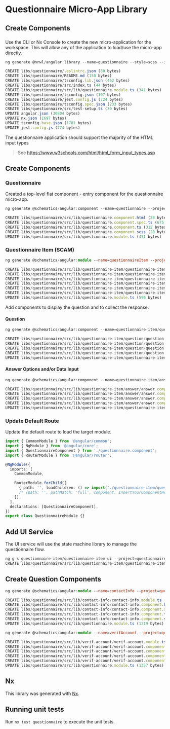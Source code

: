 # Questionnaire Micro-App Library

## Create Components

###

Use the CLI or Nx Console to create the new micro-application for the workspace. This will allow any of the application to load/use the micro-app directly.

```ts
ng generate @nrwl/angular:library --name=questionnaire --style=scss --importPath=@valencia/questionnaires --lazy --linter=eslint --routing --simpleModuleName --no-interactive

CREATE libs/questionnaire/.eslintrc.json (80 bytes)
CREATE libs/questionnaire/README.md (150 bytes)
CREATE libs/questionnaire/tsconfig.lib.json (462 bytes)
CREATE libs/questionnaire/src/index.ts (44 bytes)
CREATE libs/questionnaire/src/lib/questionnaire.module.ts (341 bytes)
CREATE libs/questionnaire/tsconfig.json (197 bytes)
CREATE libs/questionnaire/jest.config.js (724 bytes)
CREATE libs/questionnaire/tsconfig.spec.json (233 bytes)
CREATE libs/questionnaire/src/test-setup.ts (30 bytes)
UPDATE angular.json (30804 bytes)
UPDATE nx.json (1697 bytes)
UPDATE tsconfig.base.json (1701 bytes)
UPDATE jest.config.js (774 bytes)
```

The questionnaire application should support the majority of the HTML input types

> See https://www.w3schools.com/html/html_form_input_types.asp

## Create Components

### Questionnaire

Created a top-level flat component - entry component for the questionnaire micro-app.

```ts
ng generate @schematics/angular:component --name=questionnaire --project=questionnaire --module=questionnaire.module --style=scss --displayBlock --flat

CREATE libs/questionnaire/src/lib/questionnaire.component.html (28 bytes)
CREATE libs/questionnaire/src/lib/questionnaire.component.spec.ts (675 bytes)
CREATE libs/questionnaire/src/lib/questionnaire.component.ts (312 bytes)
CREATE libs/questionnaire/src/lib/questionnaire.component.scss (28 bytes)
UPDATE libs/questionnaire/src/lib/questionnaire.module.ts (451 bytes)
```

### Questionnaire Item (SCAM)

```ts
ng generate @schematics/angular:module --name=questionnaireItem --project=questionnaire --module=questionnaire.module --route=questionnaire-item --routing <

CREATE libs/questionnaire/src/lib/questionnaire-item/questionnaire-item-routing.module.ts (389 bytes)
CREATE libs/questionnaire/src/lib/questionnaire-item/questionnaire-item.module.ts (601 bytes)
CREATE libs/questionnaire/src/lib/questionnaire-item/questionnaire-item.component.html (33 bytes)
CREATE libs/questionnaire/src/lib/questionnaire-item/questionnaire-item.component.spec.ts (704 bytes)
CREATE libs/questionnaire/src/lib/questionnaire-item/questionnaire-item.component.ts (331 bytes)
CREATE libs/questionnaire/src/lib/questionnaire-item/questionnaire-item.component.scss (0 bytes)
UPDATE libs/questionnaire/src/lib/questionnaire.module.ts (596 bytes)
```

Add components to display the question and to collect the response.

#### Question

```ts
ng generate @schematics/angular:component --name=questionnaire-item/question --project=questionnaire --module=questionnaire-item.module --style=scss --displayBlock

CREATE libs/questionnaire/src/lib/questionnaire-item/question/question.component.html (23 bytes)
CREATE libs/questionnaire/src/lib/questionnaire-item/question/question.component.spec.ts (640 bytes)
CREATE libs/questionnaire/src/lib/questionnaire-item/question/question.component.ts (292 bytes)
CREATE libs/questionnaire/src/lib/questionnaire-item/question/question.component.scss (28 bytes)
UPDATE libs/questionnaire/src/lib/questionnaire-item/questionnaire-item.module.ts (687 bytes)
```

#### Answer Options and/or Data Input

```ts
ng generate @schematics/angular:component --name=questionnaire-item/answer --project=questionnaire --module=questionnaire-item.module --style=scss --displayBlock

CREATE libs/questionnaire/src/lib/questionnaire-item/answer/answer.component.html (21 bytes)
CREATE libs/questionnaire/src/lib/questionnaire-item/answer/answer.component.spec.ts (626 bytes)
CREATE libs/questionnaire/src/lib/questionnaire-item/answer/answer.component.ts (284 bytes)
CREATE libs/questionnaire/src/lib/questionnaire-item/answer/answer.component.scss (28 bytes)
UPDATE libs/questionnaire/src/lib/questionnaire-item/questionnaire-item.module.ts (765 bytes)
```

### Update Default Route

Update the default route to load the target module.

```ts
import { CommonModule } from '@angular/common';
import { NgModule } from '@angular/core';
import { QuestionnaireComponent } from './questionnaire.component';
import { RouterModule } from '@angular/router';

@NgModule({
  imports: [
    CommonModule,

    RouterModule.forChild([
      { path: '', loadChildren: () => import('./questionnaire-item/questionnaire-item.module').then((m) => m.QuestionnaireItemModule) },
      /* {path: '', pathMatch: 'full', component: InsertYourComponentHere} */
    ]),
  ],
  declarations: [QuestionnaireComponent],
})
export class QuestionnaireModule {}
```

## Add UI Service

The UI service will use the state machine library to manage the questionnaire flow.

```ts
ng g s questionnaire-item/questionnaire-item-ui --project=questionnaire --skip-tests
CREATE libs/questionnaire/src/lib/questionnaire-item/questionnaire-item-ui.service.ts (148 bytes)``
```

## Create Question Components

```ts
ng generate @schematics/angular:module --name=contactInfo --project=questionnaire --module=questionnaire.module --route=contact-info

CREATE libs/questionnaire/src/lib/contact-info/contact-info.module.ts (449 bytes)
CREATE libs/questionnaire/src/lib/contact-info/contact-info.component.html (27 bytes)
CREATE libs/questionnaire/src/lib/contact-info/contact-info.component.spec.ts (662 bytes)
CREATE libs/questionnaire/src/lib/contact-info/contact-info.component.ts (307 bytes)
CREATE libs/questionnaire/src/lib/contact-info/contact-info.component.scss (0 bytes)
UPDATE libs/questionnaire/src/lib/questionnaire.module.ts (1219 bytes)
```

```ts
ng generate @schematics/angular:module --name=verifAccount --project=questionnaire --module=questionnaire.module --route=verify-account

CREATE libs/questionnaire/src/lib/verif-account/verif-account.module.ts (454 bytes)
CREATE libs/questionnaire/src/lib/verif-account/verif-account.component.html (28 bytes)
CREATE libs/questionnaire/src/lib/verif-account/verif-account.component.spec.ts (669 bytes)
CREATE libs/questionnaire/src/lib/verif-account/verif-account.component.ts (311 bytes)
CREATE libs/questionnaire/src/lib/verif-account/verif-account.component.scss (0 bytes)
UPDATE libs/questionnaire/src/lib/questionnaire.module.ts (1357 bytes)
```

## Nx

This library was generated with [Nx](https://nx.dev).

## Running unit tests

Run `nx test questionnaire` to execute the unit tests.
